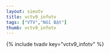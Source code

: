 ```yaml
--- 
layout: sieutv
title: vctv9_infotv
tags: ["VTV","Nổi Bật"]
thumb: vctv9_infotv
---
```

{% include tvadv key="vctv9_infotv" %}
